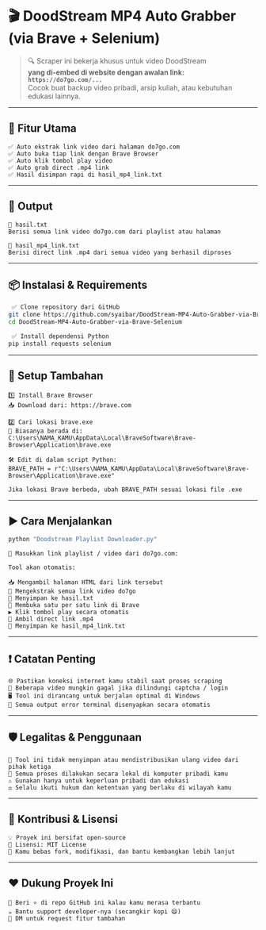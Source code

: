 # 🎬 DoodStream MP4 Auto Grabber (via Brave + Selenium)

> 🔍 Scraper ini bekerja khusus untuk video DoodStream  
> **yang di-embed di website dengan awalan link: `https://do7go.com/...`**  
> Cocok buat backup video pribadi, arsip kuliah, atau kebutuhan edukasi lainnya.

---

## 🚀 Fitur Utama

```text
✅ Auto ekstrak link video dari halaman do7go.com
✅ Auto buka tiap link dengan Brave Browser
✅ Auto klik tombol play video
✅ Auto grab direct .mp4 link
✅ Hasil disimpan rapi di hasil_mp4_link.txt
```

---

## 📁 Output

```text
📄 hasil.txt
Berisi semua link video do7go.com dari playlist atau halaman

📄 hasil_mp4_link.txt
Berisi direct link .mp4 dari semua video yang berhasil diproses
```

---

## 📦 Instalasi & Requirements

```bash
 ✅ Clone repository dari GitHub
git clone https://github.com/syaibar/DoodStream-MP4-Auto-Grabber-via-Brave-Selenium.git
cd DoodStream-MP4-Auto-Grabber-via-Brave-Selenium

 ✅ Install dependensi Python
pip install requests selenium
```

---

## 🧱 Setup Tambahan

```text
1️⃣ Install Brave Browser
📥 Download dari: https://brave.com

2️⃣ Cari lokasi brave.exe
📂 Biasanya berada di:
C:\Users\NAMA_KAMU\AppData\Local\BraveSoftware\Brave-Browser\Application\brave.exe

🛠️ Edit di dalam script Python:
BRAVE_PATH = r"C:\Users\NAMA_KAMU\AppData\Local\BraveSoftware\Brave-Browser\Application\brave.exe"

Jika lokasi Brave berbeda, ubah BRAVE_PATH sesuai lokasi file .exe
```

---

## ▶️ Cara Menjalankan

```bash
python "Doodstream Playlist Downloader.py"
```

```text
🔗 Masukkan link playlist / video dari do7go.com:
```

```text
Tool akan otomatis:

📥 Mengambil halaman HTML dari link tersebut
🔗 Mengekstrak semua link video do7go
📄 Menyimpan ke hasil.txt
🧭 Membuka satu per satu link di Brave
▶️ Klik tombol play secara otomatis
🎯 Ambil direct link .mp4
💾 Menyimpan ke hasil_mp4_link.txt
```

---

## ❗ Catatan Penting

```text
🌐 Pastikan koneksi internet kamu stabil saat proses scraping
🔐 Beberapa video mungkin gagal jika dilindungi captcha / login
🖥️ Tool ini dirancang untuk berjalan optimal di Windows
🔕 Semua output error terminal disenyapkan secara otomatis
```

---

## 🛡️ Legalitas & Penggunaan

```text
🚫 Tool ini tidak menyimpan atau mendistribusikan ulang video dari pihak ketiga
🧠 Semua proses dilakukan secara lokal di komputer pribadi kamu
⚠️ Gunakan hanya untuk keperluan pribadi dan edukasi
⚖️ Selalu ikuti hukum dan ketentuan yang berlaku di wilayah kamu
```

---

## 👋 Kontribusi & Lisensi

```text
💡 Proyek ini bersifat open-source
📄 Lisensi: MIT License
🔧 Kamu bebas fork, modifikasi, dan bantu kembangkan lebih lanjut
```

---

## ❤️ Dukung Proyek Ini

```text
🌟 Beri ⭐️ di repo GitHub ini kalau kamu merasa terbantu
☕ Bantu support developer-nya (secangkir kopi 😄)
📩 DM untuk request fitur tambahan
```
